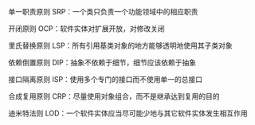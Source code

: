 单一职责原则 SRP：一个类只负责一个功能领域中的相应职责

开闭原则 OCP：软件实体对扩展开放，对修改关闭

里氏替换原则 LSP：所有引用基类对象的地方能够透明地使用其子类对象

依赖倒置原则 DIP：抽象不依赖于细节，细节应该依赖于抽象

接口隔离原则 ISP：使用多个专门的接口而不使用单一的总接口

合成复用原则 CRP：尽量使用对象组合，而不是继承达到复用的目的

迪米特法则 LOD：一个软件实体应当尽可能少地与其它软件实体发生相互作用